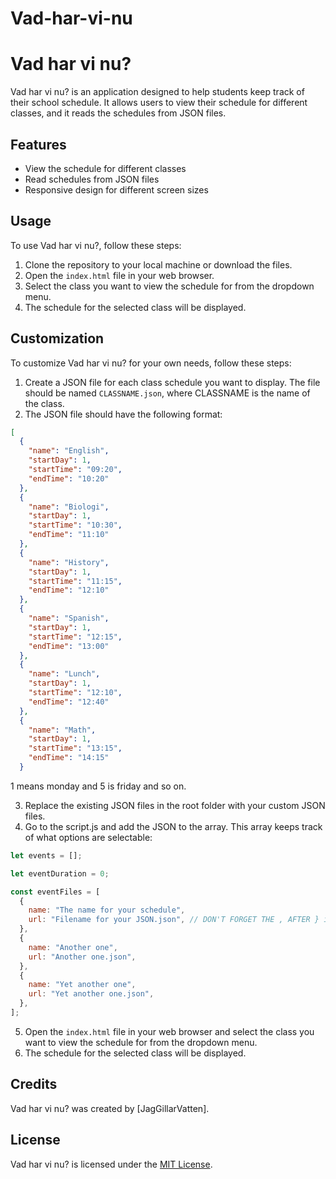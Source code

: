 # Vad-har-vi-nu
# Vad har vi nu?

Vad har vi nu? is an application designed to help students keep track of their school schedule. It allows users to view their schedule for different classes, and it reads the schedules from JSON files.

## Features

- View the schedule for different classes
- Read schedules from JSON files
- Responsive design for different screen sizes

## Usage

To use Vad har vi nu?, follow these steps:

1. Clone the repository to your local machine or download the files.
2. Open the `index.html` file in your web browser.
3. Select the class you want to view the schedule for from the dropdown menu.
4. The schedule for the selected class will be displayed.

## Customization

To customize Vad har vi nu? for your own needs, follow these steps:

1. Create a JSON file for each class schedule you want to display. The file should be named `CLASSNAME.json`, where CLASSNAME is the name of the class.
2. The JSON file should have the following format:

```json
[
  {
    "name": "English",
    "startDay": 1,
    "startTime": "09:20",
    "endTime": "10:20"
  },
  {
    "name": "Biologi",
    "startDay": 1,
    "startTime": "10:30",
    "endTime": "11:10"
  },
  {
    "name": "History",
    "startDay": 1,
    "startTime": "11:15",
    "endTime": "12:10"
  },
  {
    "name": "Spanish",
    "startDay": 1,
    "startTime": "12:15",
    "endTime": "13:00"
  },
  {
    "name": "Lunch",
    "startDay": 1,
    "startTime": "12:10",
    "endTime": "12:40"
  },
  {
    "name": "Math",
    "startDay": 1,
    "startTime": "13:15",
    "endTime": "14:15"
  }
```

1 means monday and 5 is friday and so on.

3. Replace the existing JSON files in the root folder with your custom JSON files.
4. Go to the script.js and add the JSON to the array. This array keeps track of what options are selectable:
```js
let events = [];

let eventDuration = 0;

const eventFiles = [
  {
    name: "The name for your schedule",
    url: "Filename for your JSON.json", // DON'T FORGET THE , AFTER } if there are more options after it.
  },
  {
    name: "Another one",
    url: "Another one.json",
  },
  {
    name: "Yet another one",
    url: "Yet another one.json",
  },
];
```
5. Open the `index.html` file in your web browser and select the class you want to view the schedule for from the dropdown menu.
6. The schedule for the selected class will be displayed.

## Credits

Vad har vi nu? was created by [JagGillarVatten].

## License

Vad har vi nu? is licensed under the [MIT License](https://opensource.org/licenses/MIT).
